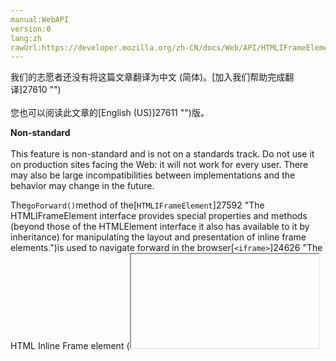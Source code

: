 ```yaml
---
manual:WebAPI
version:0
lang:zh
rawUrl:https://developer.mozilla.org/zh-CN/docs/Web/API/HTMLIFrameElement/goForward
---
```




<bdi>我们的志愿者还没有将这篇文章翻译为<bdi>中文 (简体)</bdi>。[加入我们帮助完成翻译]27610 "")<br></br>您也可以阅读此文章的[English (US)]27611 "")版。</bdi>






**Non-standard**<br></br>This feature is non-standard and is not on a standards track. Do not use it on production sites facing the Web: it will not work for every user. There may also be large incompatibilities between implementations and the behavior may change in the future.




The`goForward()`method of the[`HTMLIFrameElement`]27592 "The HTMLIFrameElement interface provides special properties and methods (beyond those of the HTMLElement interface it also has available to it by inheritance) for manipulating the layout and presentation of inline frame elements.")is used to navigate forward in the browser[`<iframe>`]24626 "The HTML Inline Frame element (<iframe>) represents a nested browsing context, effectively embedding another HTML page into the current page.")&#39;s history.



By calling this method, the browser[`<iframe>`]24626 "The HTML Inline Frame element (<iframe>) represents a nested browsing context, effectively embedding another HTML page into the current page.")changes its location to the next location available in its navigation history, which sends a series of related events:`[mozbrowserlocationchange]27604 "/en-US/docs/Web/Events/mozbrowserlocationchange")`,`[mozbrowserloadstart]27605 "/en-US/docs/Web/Events/mozbrowserloadstart")`and so on.


## Syntax<a name="Syntax"></a>

```
instanceOfHTMLIframeElement.goForward();
```

### Returns<a name="Specification"></a>


Void.


### Parameters<a name="Parameters"></a>


None.


## Examples<a name="Specification"></a>

```
fwd.addEventListener('touchend',function() {
  browser.goForward();
});
```

## Specification<a name="Specification"></a>


Not part of any specification.


## Browser compatibility<a name="Browser_compatibility"></a>
[新的兼容性表格正在测试中<i></i>]3360 "")

 | <abbr>Desktop<i></i></abbr> | <abbr>Mobile<i></i></abbr> 
 | <abbr>Chrome<i></i></abbr> | <abbr>Edge<i></i></abbr> | <abbr>Firefox<i></i></abbr> | <abbr>Internet Explorer<i></i></abbr> | <abbr>Opera<i></i></abbr> | <abbr>Safari<i></i></abbr> | <abbr>Android webview<i></i></abbr> | <abbr>Chrome for Android<i></i></abbr> | <abbr>Edge Mobile<i></i></abbr> | <abbr>Firefox for Android<i></i></abbr> | <abbr>Opera for Android<i></i></abbr> | <abbr>iOS Safari<i></i></abbr> | <abbr>Samsung Internet<i></i></abbr> 
 ---  |  ---  |  ---  |  ---  |  ---  |  ---  |  ---  |  ---  |  ---  |  ---  |  ---  |  ---  |  ---  |  ---  | 
Basic support<abbr>Non-standard<i></i></abbr> | <abbr>No support</abbr>No | <abbr>No support</abbr>No | <abbr>Full support</abbr>47<abbr>Notes<i></i></abbr> | <abbr>No support</abbr>No | <abbr>No support</abbr>No | <abbr>No support</abbr>No | <abbr>No support</abbr>No | <abbr>No support</abbr>No | <abbr>No support</abbr>No | <abbr>No support</abbr>No | <abbr>No support</abbr>No | <abbr>No support</abbr>No | <abbr>?</abbr> 


### Legend<a name="Legend"></a>
<dl><dt id=''><abbr>Full support</abbr></dt><dd>Full support</dd><dt id=''><abbr>No support</abbr></dt><dd>No support</dd><dt id=''><abbr>Compatibility unknown</abbr></dt><dd>Compatibility unknown</dd><dt id=''><abbr>Non-standard. Expect poor cross-browser support.<i></i></abbr></dt><dd>Non-standard. Expect poor cross-browser support.</dd><dt id=''><abbr>See implementation notes.<i></i></abbr></dt><dd>See implementation notes.</dd></dl>


## See also<a name="See_also"></a>

* [Using the Browser API]27593 "/en-US/docs/WebAPI/Browser")



## 文档标签和贡献者
**标签：**
* [API]50 "")
* [Browser]27594 "")
* [goForward]27612 "")
* [HTML DOM]6889 "")
* [HTMLIFrameElement]27588 "")
* [Method]14476 "")
* [Non-standard]4210 "")
* [Reference]3381 "")
* [Référence(2)]3892 "")

**此页面的贡献者：**[fscholz]60 ""),[chrisdavidmills]3495 ""),[teoli]160 ""),[ajaybhat]27524 ""),[kscarfone]3900 ""),[Jeremie]4470 "")
**最后编辑者:**[fscholz]60 ""),<time>May 18, 2018, 6:35:59 AM</time>


